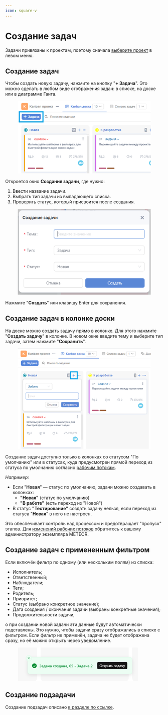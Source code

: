 ```yaml
---
icon: square-v
---
```


# Создание задач

Задачи привязаны к проектам, поэтому сначала [выберите проект](../proekty/) в левом меню.

## Создание задач

Чтобы создать новую задачу, нажмите на кнопку "**+ Задача**". Это можно сделать в любом виде отображения задач: в списке, на доске или в диаграмме Ганта.

<figure><img src="../../.gitbook/assets/image (64).png" alt=""><figcaption></figcaption></figure>

Откроется окно **Создания задачи**, где нужно:

1. Ввести название задачи.
2. Выбрать тип задачи из выпадающего списка.
3. Проверить статус, который присвоится после создания.

<figure><img src="../../.gitbook/assets/image (65).png" alt=""><figcaption></figcaption></figure>

Нажмите "**Создать**" или клавишу Enter для сохранения.

## Создание задач в колонке доски

На доске можно создать задачу прямо в колонке. Для этого нажмите "**Создать задачу**" в колонке. В новом окне введите тему и выберите тип задачи, затем нажмите "**Сохранить**".

<figure><img src="../../.gitbook/assets/image (66).png" alt=""><figcaption></figcaption></figure>

Создание задач доступно только в колонках со статусом "По умолчанию" или в статусах, куда предусмотрен прямой переход из статуса по умолчанию согласно [рабочим потокам](../../rukovodstvo-administratora/zadachi/rabochie-potoki.md).

_Например:_

* Если "**Новая**" — статус по умолчанию, задачи можно создавать в колонках:
  * **"Новая"** (статус по умолчанию)
  * **"В работе"** (есть переход из "Новой")
* В статус **"Тестирование"** создать задачу нельзя, если переход из статуса "**Новая**" в него не настроен.

Это обеспечивает контроль над процессом и предотвращает "пропуск" этапов. Для [изменений рабочих потоков](../../rukovodstvo-administratora/zadachi/rabochie-potoki.md) обратитесь к вашему администратору экземпляра METEOR.

## Создание задач с примененным фильтром

Если включён фильтр по одному (или нескольким полям) из списка:

* Исполнитель;
* Ответственный;
* Наблюдатели;
* Теги;
* Родитель;
* Приоритет;
* Статус (выбрано конкретное значение);
* Дата создания / окончания задачи (выбраны конкретные значения);
* Продолжительности задачи,

о при создании новой задачи эти данные будут автоматически подставлены. Это нужно, чтобы задачи сразу отображались в списке с фильтром. Если фильтр не применён, задача не будет отображена сразу, но её можно открыть через уведомление.

<figure><img src="../../.gitbook/assets/image (722).png" alt="" width="383"><figcaption></figcaption></figure>

## Создание подзадачи

Создание подзадач описано [в разделе по ссылке](svyazi-i-ierarkhii-zadach.md#dobavlenie-podzadachi).
